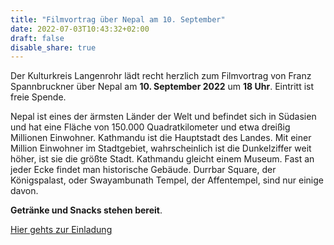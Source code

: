 ```yaml
---
title: "Filmvortrag über Nepal am 10. September"
date: 2022-07-03T10:43:32+02:00
draft: false
disable_share: true
---
```


Der Kulturkreis Langenrohr lädt recht herzlich zum Filmvortrag von Franz Spannbruckner über Nepal am __10. September 2022__ um __18 Uhr__.
Eintritt ist freie Spende.

Nepal ist eines der ärmsten Länder der Welt und befindet sich in Südasien und hat eine Fläche von 150.000 Quadratkilometer und etwa dreißig Millionen Einwohner.
Kathmandu ist die Hauptstadt des Landes.
Mit einer Million Einwohner im Stadtgebiet, wahrscheinlich ist die Dunkelziffer weit höher, ist sie die größte Stadt.
Kathmandu gleicht einem Museum.
Fast an jeder Ecke findet man historische Gebäude.
Durrbar Square, der Königspalast, oder Swayambunath Tempel, der Affentempel, sind nur einige davon.

__Getränke und Snacks stehen bereit__.

[Hier gehts zur Einladung](/posts/2022/filmvortrag-nepal.pdf)
